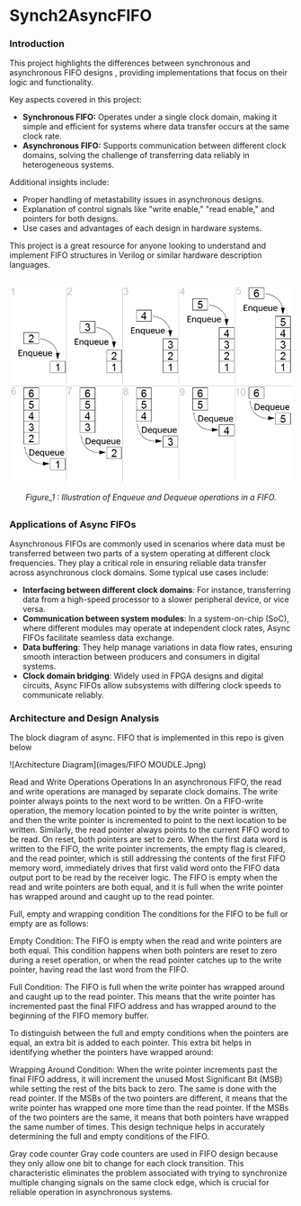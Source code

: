 # Synch2AsyncFIFO
### Introduction 

This project highlights the differences between synchronous and asynchronous FIFO designs , providing implementations that focus on their logic and functionality.  

Key aspects covered in this project:  
- **Synchronous FIFO:** Operates under a single clock domain, making it simple and efficient for systems where data transfer occurs at the same clock rate.  
- **Asynchronous FIFO:** Supports communication between different clock domains, solving the challenge of transferring data reliably in heterogeneous systems.  

Additional insights include:  
- Proper handling of metastability issues in asynchronous designs.  
- Explanation of control signals like "write enable," "read enable," and pointers for both designs.  
- Use cases and advantages of each design in hardware systems.  

This project is a great resource for anyone looking to understand and implement FIFO structures in Verilog or similar hardware description languages.

<div style="text-align: center; margin: 30px 0;">
    <img src="images/Fifo_queue.png" alt="FIFO Queue Operations" width="500">
    <p><i>Figure_1 : Illustration of Enqueue and Dequeue operations in a FIFO.</i></p>
</div>

### Applications of Async FIFOs

Asynchronous FIFOs are commonly used in scenarios where data must be transferred between two parts of a system operating at different clock frequencies. They play a critical role in ensuring reliable data transfer across asynchronous clock domains. Some typical use cases include:

- **Interfacing between different clock domains**: For instance, transferring data from a high-speed processor to a slower peripheral device, or vice versa.
- **Communication between system modules**: In a system-on-chip (SoC), where different modules may operate at independent clock rates, Async FIFOs facilitate seamless data exchange.
- **Data buffering**: They help manage variations in data flow rates, ensuring smooth interaction between producers and consumers in digital systems.
- **Clock domain bridging**: Widely used in FPGA designs and digital circuits, Async FIFOs allow subsystems with differing clock speeds to communicate reliably.

### Architecture and Design Analysis

The block diagram of async. FIFO that is implemented in this repo is given below

![Architecture Diagram](images/FIFO MOUDLE.Jpng)

Read and Write Operations
Operations
In an asynchronous FIFO, the read and write operations are managed by separate clock domains. The write pointer always points to the next word to be written. On a FIFO-write operation, the memory location pointed to by the write pointer is written, and then the write pointer is incremented to point to the next location to be written. Similarly, the read pointer always points to the current FIFO word to be read. On reset, both pointers are set to zero. When the first data word is written to the FIFO, the write pointer increments, the empty flag is cleared, and the read pointer, which is still addressing the contents of the first FIFO memory word, immediately drives that first valid word onto the FIFO data output port to be read by the receiver logic. The FIFO is empty when the read and write pointers are both equal, and it is full when the write pointer has wrapped around and caught up to the read pointer.

Full, empty and wrapping condition
The conditions for the FIFO to be full or empty are as follows:

Empty Condition: The FIFO is empty when the read and write pointers are both equal. This condition happens when both pointers are reset to zero during a reset operation, or when the read pointer catches up to the write pointer, having read the last word from the FIFO.

Full Condition: The FIFO is full when the write pointer has wrapped around and caught up to the read pointer. This means that the write pointer has incremented past the final FIFO address and has wrapped around to the beginning of the FIFO memory buffer.

To distinguish between the full and empty conditions when the pointers are equal, an extra bit is added to each pointer. This extra bit helps in identifying whether the pointers have wrapped around:

Wrapping Around Condition: When the write pointer increments past the final FIFO address, it will increment the unused Most Significant Bit (MSB) while setting the rest of the bits back to zero. The same is done with the read pointer. If the MSBs of the two pointers are different, it means that the write pointer has wrapped one more time than the read pointer. If the MSBs of the two pointers are the same, it means that both pointers have wrapped the same number of times.
This design technique helps in accurately determining the full and empty conditions of the FIFO.

Gray code counter
Gray code counters are used in FIFO design because they only allow one bit to change for each clock transition. This characteristic eliminates the problem associated with trying to synchronize multiple changing signals on the same clock edge, which is crucial for reliable operation in asynchronous systems.


